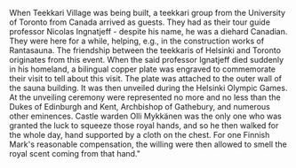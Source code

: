 
When Teekkari Village was being built, a teekkari group from the University of Toronto from Canada arrived as guests. They had as their tour guide professor Nicolas Ingnatjeff - despite his name, he was a diehard Canadian. They were here for a while, helping, e.g., in the construction works of Rantasauna. The friendship between the teekkaris of Helsinki and Toronto originates from this event. When the said professor Ignatjeff died suddenly in his homeland, a bilingual copper plate was engraved to commemorate their visit to tell about this visit. The plate was attached to the outer wall of the sauna building. It was then unveiled during the Helsinki Olympic Games. At the unveiling ceremony were represented no more and no less than the Dukes of Edinburgh and Kent, Archbishop of Gathebury, and numerous other eminences. Castle warden Olli Mykkänen was the only one who was granted the luck to squeeze those royal hands, and so he then walked for the whole day, hand supported by a cloth on the chest. For one Finnish Mark's reasonable compensation, the willing were then allowed to smell the royal scent coming from that hand."
